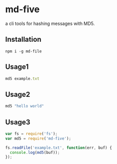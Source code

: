 # md-five

a cli tools for hashing messages with MD5.

## Installation

```
npm i -g md-file
```

## Usage1

```js
md5 example.txt
```

## Usage2

```js
md5 "hello world"
```

## Usage3

```js
var fs = require('fs');
var md5 = require('md-five');

fs.readFile('example.txt', function(err, buf) {
  console.log(md5(buf));
});
```
